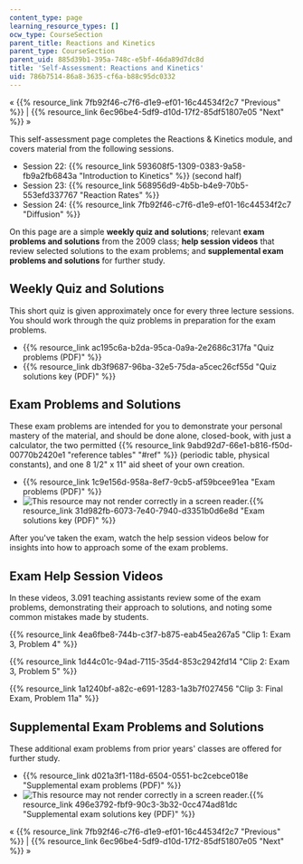 ```yaml
---
content_type: page
learning_resource_types: []
ocw_type: CourseSection
parent_title: Reactions and Kinetics
parent_type: CourseSection
parent_uid: 885d39b1-395a-748c-e5bf-46da89d7dc8d
title: 'Self-Assessment: Reactions and Kinetics'
uid: 786b7514-86a8-3635-cf6a-b88c95dc0332
---
```


« {{% resource_link 7fb92f46-c7f6-d1e9-ef01-16c44534f2c7 "Previous" %}} | {{% resource_link 6ec96be4-5df9-d10d-17f2-85df51807e05 "Next" %}} »

This self-assessment page completes the Reactions & Kinetics module, and covers material from the following sessions.

*   Session 22: {{% resource_link 593608f5-1309-0383-9a58-fb9a2fb6843a "Introduction to Kinetics" %}} (second half)
*   Session 23: {{% resource_link 568956d9-4b5b-b4e9-70b5-553efd337767 "Reaction Rates" %}}
*   Session 24: {{% resource_link 7fb92f46-c7f6-d1e9-ef01-16c44534f2c7 "Diffusion" %}}

On this page are a simple **weekly quiz and solutions**; relevant **exam problems and solutions** from the 2009 class; **help session videos** that review selected solutions to the exam problems; and **supplemental exam problems and solutions** for further study.

Weekly Quiz and Solutions
-------------------------

This short quiz is given approximately once for every three lecture sessions. You should work through the quiz problems in preparation for the exam problems.

*   {{% resource_link ac195c6a-b2da-95ca-0a9a-2e2686c317fa "Quiz problems (PDF)" %}}
*   {{% resource_link db3f9687-96ba-32e5-75da-a5cec26cf55d "Quiz solutions key (PDF)" %}}

Exam Problems and Solutions
---------------------------

These exam problems are intended for you to demonstrate your personal mastery of the material, and should be done alone, closed-book, with just a calculator, the two permitted {{% resource_link 9abd92d7-66e1-b816-f50d-00770b2420e1 "reference tables" "#ref" %}} (periodic table, physical constants), and one 8 1/2" x 11" aid sheet of your own creation.

*   {{% resource_link 1c9e156d-958a-8ef7-9cb5-af59bcee91ea "Exam problems (PDF)" %}}
*   ![This resource may not render correctly in a screen reader.](/images/inacessible.gif){{% resource_link 31d982fb-6073-7e40-7940-d3351b0d6e8d "Exam solutions key (PDF)" %}}

After you've taken the exam, watch the help session videos below for insights into how to approach some of the exam problems.

Exam Help Session Videos
------------------------

In these videos, 3.091 teaching assistants review some of the exam problems, demonstrating their approach to solutions, and noting some common mistakes made by students.

{{% resource_link 4ea6fbe8-744b-c3f7-b875-eab45ea267a5 "Clip 1: Exam 3, Problem 4" %}}

{{% resource_link 1d44c01c-94ad-7115-35d4-853c2942fd14 "Clip 2: Exam 3, Problem 5" %}}

{{% resource_link 1a1240bf-a82c-e691-1283-1a3b7f027456 "Clip 3: Final Exam, Problem 11a" %}}

Supplemental Exam Problems and Solutions
----------------------------------------

These additional exam problems from prior years' classes are offered for further study.

*   {{% resource_link d021a3f1-118d-6504-0551-bc2cebce018e "Supplemental exam problems (PDF)" %}}
*   ![This resource may not render correctly in a screen reader.](/images/inacessible.gif){{% resource_link 496e3792-fbf9-90c3-3b32-0cc474ad81dc "Supplemental exam solutions key (PDF)" %}}

« {{% resource_link 7fb92f46-c7f6-d1e9-ef01-16c44534f2c7 "Previous" %}} | {{% resource_link 6ec96be4-5df9-d10d-17f2-85df51807e05 "Next" %}} »
